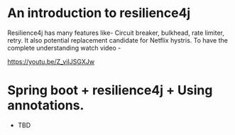 # An introduction to resilience4j
 Resilience4j has many features like- Circuit breaker, bulkhead, rate limiter, retry. It also potential replacement candidate for Netflix hystris. To have the complete understanding watch video - 
 
 https://youtu.be/Z_viIJSGXJw
 
 # Spring boot + resilience4j + Using annotations.
 * TBD
